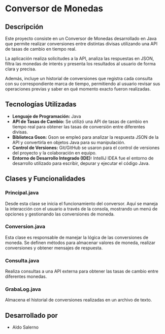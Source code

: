 

# Conversor de Monedas

## Descripción 

Este proyecto consiste en un Conversor de Monedas desarrollado en Java que permite realizar conversiones entre distintas divisas utilizando una API de tasas de cambio en tiempo real.

La aplicación realiza solicitudes a la API, analiza las respuestas en JSON, filtra las monedas de interés y presenta los resultados al usuario de forma clara y precisa.

Además, incluye un historial de conversiones que registra cada consulta con su correspondiente marca de tiempo, permitiendo al usuario revisar sus operaciones previas y saber en qué momento exacto fueron realizadas.

## Tecnologías Utilizadas 

- **Lenguaje de Programación:** Java
- **API de Tasas de Cambio:** Se utilizó una API de tasas de cambio en tiempo real para obtener las tasas de conversión entre diferentes divisas.
- **Biblioteca Gson:** Gson se empleó para analizar la respuesta JSON de la API y convertirla en objetos Java para su manipulación.
- **Control de Versiones:** Git/GitHub se usaron para el control de versiones del proyecto y la colaboración en equipo.
- **Entorno de Desarrollo Integrado (IDE):** IntelliJ IDEA fue el entorno de desarrollo utilizado para escribir, depurar y ejecutar el código Java.

## Clases y Funcionalidades 


### Principal.java

Desde esta clase se inicia el funcionamiento del conversor. 
Aquí se maneja la interacción con el usuario a través de la consola, mostrando un menú de opciones y gestionando las conversiones de moneda.


### Conversion.java

Esta clase es responsable de manejar la lógica de las conversiones de moneda. 
Se definen métodos para almacenar valores de moneda, realizar conversiones y obtener mensajes de respuesta.

### Consulta.java

Realiza consultas a una API externa para obtener las tasas de cambio entre diferentes monedas.

### GrabaLog.java

Almacena el historial de conversiones realizadas en un archivo de texto.

## Desarrollado por
- Aldo Salerno
